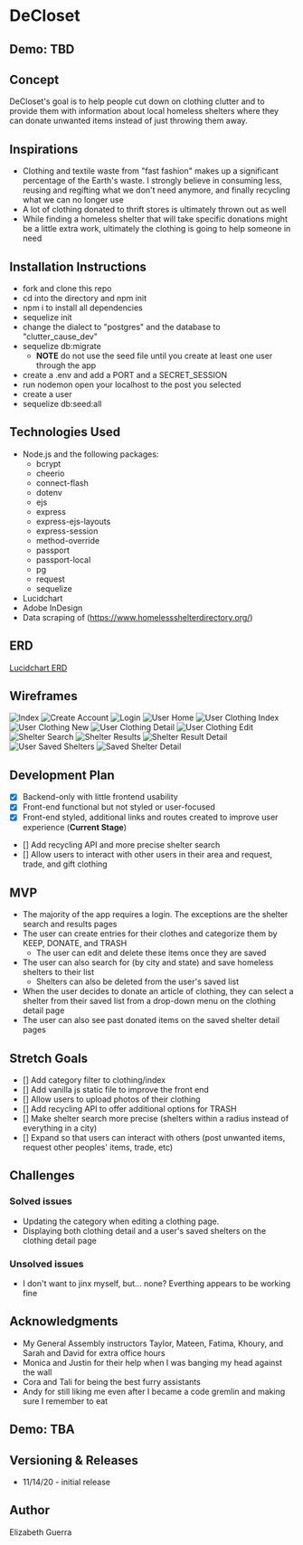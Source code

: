 # DeCloset

## Demo: TBD

## Concept
DeCloset's goal is to help people cut down on clothing clutter and to provide them with information about local homeless shelters where they can donate unwanted items instead of just throwing them away.

## Inspirations
- Clothing and textile waste from "fast fashion" makes up a significant percentage of the Earth's waste. I strongly believe in consuming less, reusing and regifting what we don't need anymore, and finally recycling what we can no longer use
- A lot of clothing donated to thrift stores is ultimately thrown out as well
- While finding a homeless shelter that will take specific donations might be a little extra work, ultimately the clothing is going to help someone in need

## Installation Instructions
- fork and clone this repo
- cd into the directory and npm init
- npm i to install all dependencies
- sequelize init
- change the dialect to "postgres" and the database to "clutter_cause_dev"
- sequelize db:migrate
    - **NOTE** do not use the seed file until you create at least one user through the app
- create a .env and add a PORT and a SECRET_SESSION
- run nodemon open your localhost to the post you selected
- create a user
- sequelize db:seed:all

## Technologies Used
- Node.js and the following packages:
    - bcrypt
    - cheerio
    - connect-flash
    - dotenv
    - ejs
    - express
    - express-ejs-layouts
    - express-session
    - method-override
    - passport
    - passport-local
    - pg
    - request
    - sequelize
- Lucidchart
- Adobe InDesign
- Data scraping of (https://www.homelessshelterdirectory.org/)

## ERD
[Lucidchart ERD](https://lucid.app/invitations/accept/27d080a7-f4b7-420e-90ae-14f3bcc63bad)

## Wireframes
![Index](/Wireframe/Project_2_index.png)
![Create Account](/Wireframe/Project_2_create_new.png)
![Login](/Wireframe/Project_2_login.png)
![User Home](/Wireframe/Project_2_user_home.png)
![User Clothing Index](/Wireframe/Project_2_user_clothing_index.png)
![User Clothing New](/Wireframe/Project_2_clothing_new.png)
![User Clothing Detail](/Wireframe/Project_2_user_clothing_detail.png)
![User Clothing Edit](/Wireframe/Project_2_user_clothing_edit.png)
![Shelter Search](/Wireframe/Project_2_shelter_search.png)
![Shelter Results](/Wireframe/Project_2_shelter_results.png)
![Shelter Result Detail](/Wireframe/Project_2_shelter_result_detail.png)
![User Saved Shelters](/Wireframe/Project_2_user_saved_shelters.png)
![Saved Shelter Detail](/Wireframe/Project_2_saved_shelter_detail.png)

## Development Plan
- [x] Backend-only with little frontend usability
- [x] Front-end functional but not styled or user-focused
- [x] Front-end styled, additional links and routes created to improve user experience (**Current Stage**)
- [] Add recycling API and more precise shelter search
- [] Allow users to interact with other users in their area and request, trade, and gift clothing

## MVP
- The majority of the app requires a login. The exceptions are the shelter search and results pages
- The user can create entries for their clothes and categorize them by KEEP, DONATE, and TRASH
    - The user can edit and delete these items once they are saved
- The user can also search for (by city and state) and save homeless shelters to their list
    - Shelters can also be deleted from the user's saved list
- When the user decides to donate an article of clothing, they can select a shelter from their saved list from a drop-down menu on the clothing detail page
- The user can also see past donated items on the saved shelter detail pages

## Stretch Goals
- [] Add category filter to clothing/index
- [] Add vanilla js static file to improve the front end
- [] Allow users to upload photos of their clothing
- [] Add recycling API to offer additional options for TRASH
- [] Make shelter search more precise (shelters within a radius instead of everything in a city)
- [] Expand so that users can interact with others (post unwanted items, request other peoples' items, trade, etc)

## Challenges

### Solved issues
- Updating the category when editing a clothing page. 
- Displaying both clothing detail and a user's saved shelters on the clothing detail page

### Unsolved issues
- I don't want to jinx myself, but... none? Everthing appears to be working fine

## Acknowledgments
- My General Assembly instructors Taylor, Mateen, Fatima, Khoury, and Sarah and David for extra office hours
- Monica and Justin for their help when I was banging my head against the wall
- Cora and Tali for being the best furry assistants
- Andy for still liking me even after I became a code gremlin and making sure I remember to eat

## Demo: TBA

## Versioning & Releases
- 11/14/20 - initial release

## Author
Elizabeth Guerra